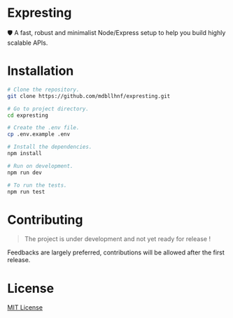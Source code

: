 # Expresting

🛡️ A fast, robust and minimalist Node/Express setup to help you build highly scalable APIs.

# Installation

```sh
# Clone the repository.
git clone https://github.com/mdbllhnf/expresting.git

# Go to project directory.
cd expresting

# Create the .env file.
cp .env.example .env

# Install the dependencies.
npm install

# Run on development.
npm run dev

# To run the tests.
npm run test
```

# Contributing

> The project is under development and not yet ready for release !

Feedbacks are largely preferred, contributions will be allowed after the first release.

# License

[MIT License](https://github.com/mdbllhnf/expresting/blob/master/LICENSE)